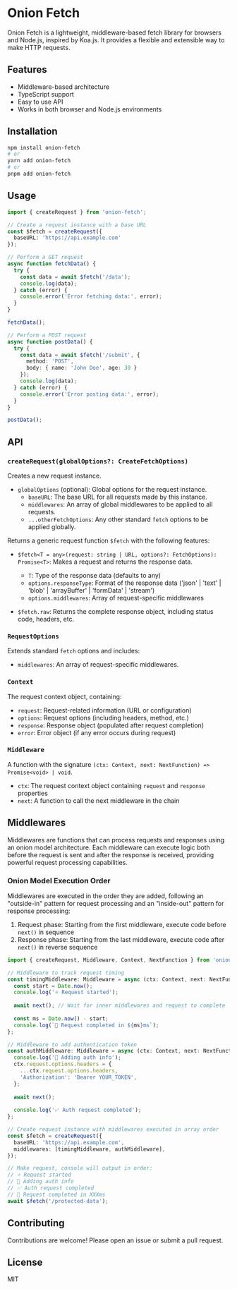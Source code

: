 # Onion Fetch

Onion Fetch is a lightweight, middleware-based fetch library for browsers and Node.js, inspired by Koa.js. It provides a flexible and extensible way to make HTTP requests.

## Features

- Middleware-based architecture
- TypeScript support
- Easy to use API
- Works in both browser and Node.js environments

## Installation

```bash
npm install onion-fetch
# or
yarn add onion-fetch
# or
pnpm add onion-fetch
```

## Usage

```typescript
import { createRequest } from 'onion-fetch';

// Create a request instance with a base URL
const $fetch = createRequest({
  baseURL: 'https://api.example.com'
});

// Perform a GET request
async function fetchData() {
  try {
    const data = await $fetch('/data');
    console.log(data);
  } catch (error) {
    console.error('Error fetching data:', error);
  }
}

fetchData();

// Perform a POST request
async function postData() {
  try {
    const data = await $fetch('/submit', {
      method: 'POST',
      body: { name: 'John Doe', age: 30 }
    });
    console.log(data);
  } catch (error) {
    console.error('Error posting data:', error);
  }
}

postData();
```

## API

### `createRequest(globalOptions?: CreateFetchOptions)`

Creates a new request instance.

- `globalOptions` (optional): Global options for the request instance.
  - `baseURL`: The base URL for all requests made by this instance.
  - `middlewares`: An array of global middlewares to be applied to all requests.
  - `...otherFetchOptions`: Any other standard `fetch` options to be applied globally.

Returns a generic request function `$fetch` with the following features:

- `$fetch<T = any>(request: string | URL, options?: FetchOptions): Promise<T>`: Makes a request and returns the response data.
  - `T`: Type of the response data (defaults to any)
  - `options.responseType`: Format of the response data ('json' | 'text' | 'blob' | 'arrayBuffer' | 'formData' | 'stream')
  - `options.middlewares`: Array of request-specific middlewares

- `$fetch.raw`: Returns the complete response object, including status code, headers, etc.

### `RequestOptions`

Extends standard `fetch` options and includes:

- `middlewares`: An array of request-specific middlewares.

### `Context`

The request context object, containing:

- `request`: Request-related information (URL or configuration)
- `options`: Request options (including headers, method, etc.)
- `response`: Response object (populated after request completion)
- `error`: Error object (if any error occurs during request)

### `Middleware`

A function with the signature `(ctx: Context, next: NextFunction) => Promise<void> | void`.

- `ctx`: The request context object containing `request` and `response` properties
- `next`: A function to call the next middleware in the chain

## Middlewares

Middlewares are functions that can process requests and responses using an onion model architecture. Each middleware can execute logic both before the request is sent and after the response is received, providing powerful request processing capabilities.

### Onion Model Execution Order

Middlewares are executed in the order they are added, following an "outside-in" pattern for request processing and an "inside-out" pattern for response processing:

1. Request phase: Starting from the first middleware, execute code before `next()` in sequence
2. Response phase: Starting from the last middleware, execute code after `next()` in reverse sequence

```typescript
import { createRequest, Middleware, Context, NextFunction } from 'onion-fetch';

// Middleware to track request timing
const timingMiddleware: Middleware = async (ctx: Context, next: NextFunction) => {
  const start = Date.now();
  console.log('⭐ Request started');
  
  await next(); // Wait for inner middlewares and request to complete
  
  const ms = Date.now() - start;
  console.log(`🏁 Request completed in ${ms}ms`);
};

// Middleware to add authentication token
const authMiddleware: Middleware = async (ctx: Context, next: NextFunction) => {
  console.log('📝 Adding auth info');
  ctx.request.options.headers = {
    ...ctx.request.options.headers,
    'Authorization': 'Bearer YOUR_TOKEN',
  };
  
  await next();
  
  console.log('✅ Auth request completed');
};

// Create request instance with middlewares executed in array order
const $fetch = createRequest({
  baseURL: 'https://api.example.com',
  middlewares: [timingMiddleware, authMiddleware],
});

// Make request, console will output in order:
// ⭐ Request started
// 📝 Adding auth info
// ✅ Auth request completed
// 🏁 Request completed in XXXms
await $fetch('/protected-data');
```

## Contributing

Contributions are welcome! Please open an issue or submit a pull request.

## License

MIT